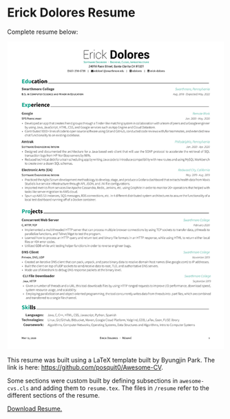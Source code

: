 # Erick Dolores Resume

Complete resume below:

![Resume](docs/Erick_Dolores_Colored_Resume.jpg)

This resume was built using a LaTeX template built by Byungjin Park. The link is here: https://github.com/posquit0/Awesome-CV.

Some sections were custom built by defining subsections in `awesome-cvs.cls` and adding them to `resume.tex`.
The files in `/resume` refer to the different sections of the resume.

[Download Resume.](https://github.com/edolores/resume-latex-source/raw/resumePDFWontShow/docs/Erick_Dolores_Colored_Resume.pdf)
